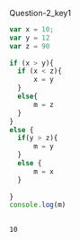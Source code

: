 Question-2_key1


```javascript
var x = 10;
var y = 12
var z = 90
 
if (x > y){
  if (x < z){
      x = y
  }
  else{
      m = z
  }
}
else {
  if(y > z){
      m = y
  }
  else {
      m = x
  }
   
}
console.log(m)
 
```

```solution
10
```